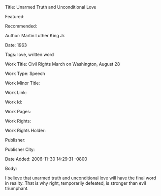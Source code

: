 Title: Unarmed Truth and Unconditional Love

Featured: 

Recommended: 

Author: Martin Luther King Jr.

Date: 1963

Tags: love, written word

Work Title: Civil Rights March on Washington, August 28

Work Type: Speech

Work Minor Title:  

Work Link: 

Work Id:  

Work Pages:  

Work Rights:  

Work Rights Holder:  

Publisher:  

Publisher City:  

Date Added: 2006-11-30 14:29:31 -0800

Body:

I believe that unarmed truth and unconditional love will have the final word in reality. That is why right, temporarily defeated, is stronger than evil triumphant.



